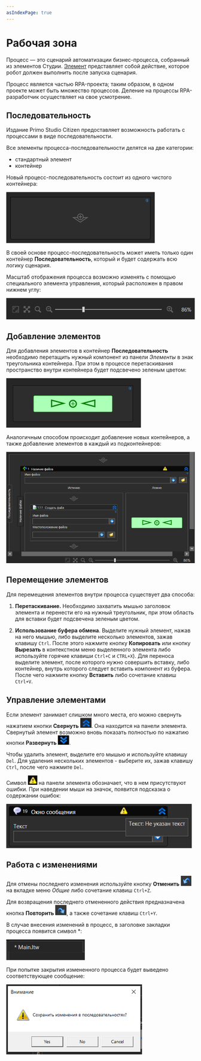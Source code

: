 ```yaml
---
asIndexPage: true
---
```


# Рабочая зона

Процесс — это сценарий автоматизации бизнес-процесса, собранный из элементов Студии. 
[Элемент](/primo-studio/process/elements) представляет собой действие, которое робот должен выполнить после запуска сценария.

Процесс является частью RPA-проекта; таким образом, в одном проекте может быть множество процессов. 
Деление на процессы RPA-разработчик осуществляет на свое усмотрение.

## Последовательность

Издание Primo Studio Citizen предоставляет возможность работать с процессами в виде последовательности.

Все элементы процесса-последовательности делятся на две категории:

* стандартный элемент
* контейнер

Новый процесс-последовательность состоит из одного чистого контейнера:

![alt](../../resources/Process_Sequence_Container.png)

В своей основе процесс-последовательность может иметь только один контейнер **Последовательность**, который и будет содержать всю логику сценария.

Масштаб отображения процесса возможно изменять с помощью специального элемента управления, который расположен в правом нижнем углу:

![alt](../../resources/Process_Sequence_Scale.png)

## Добавление элементов

Для добавления элементов в контейнер **Последовательность** необходимо перетащить нужный компонент из панели *Элементы* в знак треугольника контейнера. 
При этом в процессе перетаскивания пространство внутри контейнера будет подсвечено зеленым цветом:

![alt](../../resources/Process_Sequence_InsertElement.png)

Аналогичным способом происходит добавление новых контейнеров, а также добавление элементов в каждый из подконтейнеров:

![alt](../../resources/Process_Sequence_InsertMoreElements.png)

## Перемещение элементов

Для перемещения элементов внутри процесса существует два способа:

1. **Перетаскивание.** Необходимо захватить мышью заголовок элемента и перенести его на нужный треугольник, при этом область для вставки будет подсвечена зеленым цветом.

1. **Использование буфера обмена**. Выделите нужный элемент, нажав на него мышью, либо выделите несколько элементов, зажав клавишу `Ctrl`. 
После этого нажмите кнопку **Копировать** или кнопку **Вырезать** в контекстном меню выделенного элемента либо используйте горячие клавиши `Ctrl+C` и `CTRL+X`). Для переноса выделите элемент, после которого нужно совершить вставку, либо контейнер, внутрь которого следует вставить компонент из буфера. После чего нажмите кнопку **Вставить** либо сочетание клавиш `Ctrl+V`.

## Управление элементами

Если элемент занимает слишком много места, его можно свернуть нажатием кнопки **Свернуть** ![alt](../../resources/Process_Sequence_CollapseElement.png). Она находится на панели элемента. Свернутый элемент возможно вновь показать полностью по нажатию кнопки **Развернуть** ![alt](../../resources/Process_Sequence_ExpandElement.png).

Чтобы удалить элемент, выделите его мышью и используйте клавишу `Del`. Для удаления нескольких элементов - выберите их, зажав клавишу `Ctrl`, после чего нажмите `Del`.

Символ ![alt](../../resources/Process_Sequence_WarningIcon.png) на панели элемента обозначает, что в нем присутствуют ошибки. При наведении мыши на значок, появится подсказка о содержании ошибок:

![alt](../../resources/Process_Sequence_Warning.png)

## Работа с изменениями

Для отмены последнего изменения используйте кнопку **Отменить** ![alt](../../resources/Process_Sequence_Undo.png) на вкладке меню *Общие* либо сочетание клавиш `Ctrl+Z`.

Для возвращения последнего отмененного действия предназначена кнопка **Повторить** ![alt](../../resources/Process_Sequence_Redo.png), а также сочетание клавиш `Ctrl+Y`.

В случае внесения изменений в процесс, в заголовке закладки процесса появится символ \*:

![alt](../../resources/Process_Sequence_Asterisk.png)

При попытке закрытия измененного процесса будет выведено соответствующее сообщение:

![alt](../../resources/Process_Sequence_SaveChangesMsg.png)

